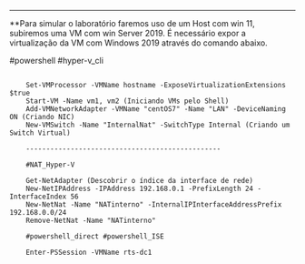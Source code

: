 ------

**Para simular o laboratório faremos uso de um Host com win 11, subiremos uma VM com win Server 2019. É necessário expor a virtualização da VM com Windows 2019  através do comando abaixo.

#powershell #hyper-v_cli

```shell
	
	Set-VMProcessor -VMName hostname -ExposeVirtualizationExtensions $true
	Start-VM -Name vm1, vm2 (Iniciando VMs pelo Shell)
	Add-VMNetworkAdapter -VMName "centOS7" -Name "LAN" -DeviceNaming ON (Criando NIC)
	New-VMSwitch -Name "InternalNat" -SwitchType Internal (Criando um Switch Virtual)
	
	------------------------------------------------
	
	#NAT_Hyper-V
	
	Get-NetAdapter (Descobrir o índice da interface de rede)
	New-NetIPAddress -IPAddress 192.168.0.1 -PrefixLength 24 -InterfaceIndex 56      
	New-NetNat -Name "NATinterno" -InternalIPInterfaceAddressPrefix 192.168.0.0/24
	Remove-NetNat -Name "NATinterno"
	
	#powershell_direct #powershell_ISE
	
	Enter-PSSession -VMName rts-dc1 
	
	
```

